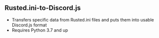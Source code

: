 ## Rusted.ini-to-Discord.js
- Transfers specific data from Rusted.ini files and puts them into usable Discord.js format
- Requires Python 3.7 and up
